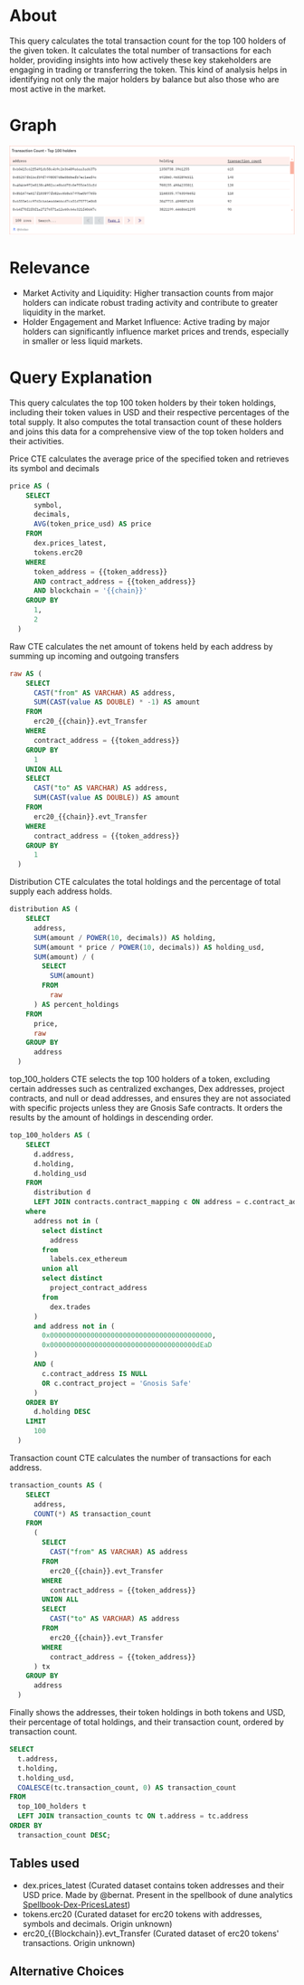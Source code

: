 # About

This query calculates the total transaction count for the top 100 holders of the given token. It calculates the total number of transactions for each holder, providing insights into how actively these key stakeholders are engaging in trading or transferring the token. This kind of analysis helps in identifying not only the major holders by balance but also those who are most active in the market.

# Graph

![assetDistributionOnDex](transaction-count.png)

# Relevance

- Market Activity and Liquidity: Higher transaction counts from major holders can indicate robust trading activity and contribute to greater liquidity in the market.
- Holder Engagement and Market Influence: Active trading by major holders can significantly influence market prices and trends, especially in smaller or less liquid markets.

# Query Explanation

This query calculates the top 100 token holders by their token holdings, including their token values in USD and their respective percentages of the total supply. It also computes the total transaction count of these holders and joins this data for a comprehensive view of the top token holders and their activities.

Price CTE calculates the average price of the specified token and retrieves its symbol and decimals

```sql
price AS (
    SELECT
      symbol,
      decimals,
      AVG(token_price_usd) AS price
    FROM
      dex.prices_latest,
      tokens.erc20
    WHERE
      token_address = {{token_address}}
      AND contract_address = {{token_address}}
      AND blockchain = '{{chain}}'
    GROUP BY
      1,
      2
  )
```

Raw CTE calculates the net amount of tokens held by each address by summing up incoming and outgoing transfers

```sql
raw AS (
    SELECT
      CAST("from" AS VARCHAR) AS address,
      SUM(CAST(value AS DOUBLE) * -1) AS amount
    FROM
      erc20_{{chain}}.evt_Transfer
    WHERE
      contract_address = {{token_address}}
    GROUP BY
      1
    UNION ALL
    SELECT
      CAST("to" AS VARCHAR) AS address,
      SUM(CAST(value AS DOUBLE)) AS amount
    FROM
      erc20_{{chain}}.evt_Transfer
    WHERE
      contract_address = {{token_address}}
    GROUP BY
      1
  )
```

Distribution CTE calculates the total holdings and the percentage of total supply each address holds.

```sql
distribution AS (
    SELECT
      address,
      SUM(amount / POWER(10, decimals)) AS holding,
      SUM(amount * price / POWER(10, decimals)) AS holding_usd,
      SUM(amount) / (
        SELECT
          SUM(amount)
        FROM
          raw
      ) AS percent_holdings
    FROM
      price,
      raw
    GROUP BY
      address
  )
```

top_100_holders CTE selects the top 100 holders of a token, excluding certain addresses such as centralized exchanges, Dex addresses, project contracts, and null or dead addresses, and ensures they are not associated with specific projects unless they are Gnosis Safe contracts. It orders the results by the amount of holdings in descending order.

```sql
top_100_holders AS (
    SELECT
      d.address,
      d.holding,
      d.holding_usd
    FROM
      distribution d
      LEFT JOIN contracts.contract_mapping c ON address = c.contract_address
    where
      address not in (
        select distinct
          address
        from
          labels.cex_ethereum
        union all
        select distinct
          project_contract_address
        from
          dex.trades
      )
      and address not in (
        0x0000000000000000000000000000000000000000,
        0x000000000000000000000000000000000000dEaD
      )
      AND (
        c.contract_address IS NULL
        OR c.contract_project = 'Gnosis Safe'
      )
    ORDER BY
      d.holding DESC
    LIMIT
      100
  )
```

Transaction count CTE calculates the number of transactions for each address.

```sql
transaction_counts AS (
    SELECT
      address,
      COUNT(*) AS transaction_count
    FROM
      (
        SELECT
          CAST("from" AS VARCHAR) AS address
        FROM
          erc20_{{chain}}.evt_Transfer
        WHERE
          contract_address = {{token_address}}
        UNION ALL
        SELECT
          CAST("to" AS VARCHAR) AS address
        FROM
          erc20_{{chain}}.evt_Transfer
        WHERE
          contract_address = {{token_address}}
      ) tx
    GROUP BY
      address
  )
```

Finally shows the addresses, their token holdings in both tokens and USD, their percentage of total holdings, and their transaction count, ordered by transaction count.

```sql
SELECT
  t.address,
  t.holding,
  t.holding_usd,
  COALESCE(tc.transaction_count, 0) AS transaction_count
FROM
  top_100_holders t
  LEFT JOIN transaction_counts tc ON t.address = tc.address
ORDER BY
  transaction_count DESC;
```

## Tables used

- dex.prices_latest (Curated dataset contains token addresses and their USD price. Made by @bernat. Present in the spellbook of dune analytics [Spellbook-Dex-PricesLatest](https://github.com/duneanalytics/spellbook/blob/main/models/dex/dex_prices_latest.sql))
- tokens.erc20 (Curated dataset for erc20 tokens with addresses, symbols and decimals. Origin unknown)
- erc20\_{{Blockchain}}.evt_Transfer (Curated dataset of erc20 tokens' transactions. Origin unknown)

## Alternative Choices
